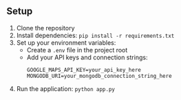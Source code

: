 ## Setup
1. Clone the repository
2. Install dependencies: `pip install -r requirements.txt`
3. Set up your environment variables:
   - Create a `.env` file in the project root
   - Add your API keys and connection strings:
     ```
     GOOGLE_MAPS_API_KEY=your_api_key_here
     MONGODB_URI=your_mongodb_connection_string_here
     ```
4. Run the application: `python app.py`
